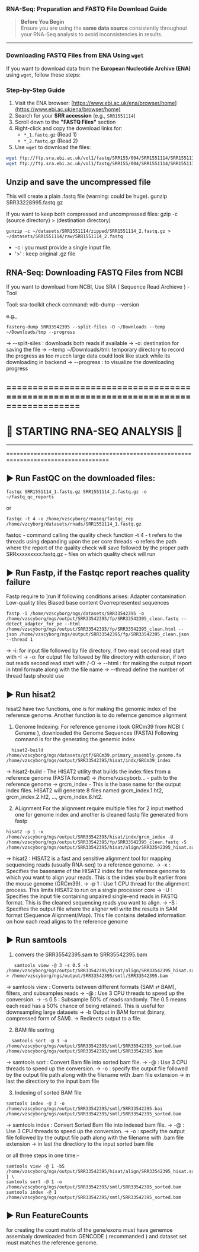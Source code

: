 ###  RNA-Seq: Preparation and FASTQ File Download Guide

> **Before You Begin**  
> Ensure you are using the **same data source** consistently throughout your RNA-Seq analysis to avoid inconsistencies in results.

---

###  Downloading FASTQ Files from ENA Using `wget`

If you want to download data from the **European Nucleotide Archive (ENA)** using `wget`, follow these steps:

###  Step-by-Step Guide

1. Visit the ENA browser: [https://www.ebi.ac.uk/ena/browser/home](https://www.ebi.ac.uk/ena/browser/home)
2. Search for your **SRR accession** (e.g., `SRR1551114`)
3. Scroll down to the **"FASTQ Files"** section
4. Right-click and copy the download links for:
   - `*_1.fastq.gz` (Read 1)
   - `*_2.fastq.gz` (Read 2)
5. Use `wget` to download the files:

```bash
wget ftp://ftp.sra.ebi.ac.uk/vol1/fastq/SRR155/004/SRR1551114/SRR1551114_1.fastq.gz
wget ftp://ftp.sra.ebi.ac.uk/vol1/fastq/SRR155/004/SRR1551114/SRR1551114_2.fastq.gz
```


Unzip and save the uncompressed file
-----------------------------------------
This will create a plain .fastq file (warning: could be huge).
gunzip SRR33228995.fastq.gz

If you want to keep both compressed and uncompressed files: gzip -c (source directory) > (destination directory)
```
gunzip -c ~/datasets/SRR1551114/zipped/SRR1551114_2.fastq.gz > ~/datasets/SRR1551114/raw/SRR1551114_2.fastq
```
- -c : you must provide a single input file.
- '>' : keep original .gz file



RNA-Seq: Downloading FASTQ Files from NCBI
------------------------------------------

If you want to download from NCBI, Use SRA ( Sequence Read Archieve ) -Tool

Tool: sra-toolkit
check command: vdb-dump --version

e.g., 
```
fasterq-dump SRR33542395 --split-files -O ~/Downloads --temp ~/Downloads/tmp --progress
```
-> --split-siles : downloads both reads if available
-> -o: destination for saving the file
-> --temp ~/Downloads/tml: temporary directory to record the progress as too mucch large data could look like stuck while its downloading in backend
-> --progress : to visualize the downloading progress




====================================================================================
------------------------------------------------------------------------------------
#   🧬 STARTING RNA-SEQ ANALYSIS 🧬                   
------------------------------------------------------------------------------------
====================================================================================

▶️ Run FastQC on the downloaded files:
--------------------------------------
```
fastqc SRR1551114_1.fastq.gz SRR1551114_2.fastq.gz -o ~/fastq_qc_reports
```
 or
 ```
fastqc -t 4 -o /home/vzscyborg/rnaseq/fastqc_rep /home/vzcyborg/datasets/rnads/SRR1551114_1.fastq.gz
```
fastqc - command calling the quality check function 
-t 4 - t refers to the threads using depanding upon the per core threads
-o refers the path where the report of the quality check will save followed by the proper path
SRRxxxxxxxxx.fastq.gz - files on which quality check will run



▶️ Run Fastp, if the Fastqc report reaches quality failure
----------------------------------------------------------
Fastp require to ]run if following conditions arises:
  Adapter contamination
  Low-quality tiles
  Biased base content
  Overrepresented sequences

```
fastp -i /home/vzscyborg/ngs/datasets/SRR33542395 -o /home/vzscyborg/ngs/output/SRR33542395/fp/SRR33542395_clean.fastq --detect_adapter_for_pe --html /home/vzscyborg/ngs/output/SRR33542395/fp/SRR33542395_clean.html --json /home/vzscyborg/ngs/output/SRR33542395/fp/SRR33542395_clean.json --thread 1
```
-> -i: for input file followed by file directory, if two read second read start with \-I <source directory>
-> -o: for output file followed by file directory with extension, if two out reads second read start with /-O <destination directory>
-> --html : for making the output report in html formate along with the file name
-> --thread define the number of thread fastp should use

▶️ Run hisat2
--------------
hisat2 have two functions, one is for making the genomic index of the reference genome.
Another function is to do refernce genomce alignment

1. Genome Indexing: 
 For reference genome i took GRCm39 from NCBI ( Genome ), downloaded the Genome Sequences (FASTA)
 Following comnand is for the generating the genemic index
```
  hisat2-build /home/vzscyborg/ngs/datasets/gtf/GRCm39.primary_assembly.genome.fa /home/vzscyborg/ngs/output/SRR33542395/hisat/indx/GRCm39_index
```
   -> hisat2-build - 	The HISAT2 utility that builds the index files from a reference genome (FASTA format)
   -> /home/vzscyborb... - path to the reference genome
   -> grcm_index - This is the base name for the output index files. HISAT2 will generate 8 files named grcm_index.1.ht2, grcm_index.2.ht2, ..., grcm_index.8.ht2.

2. ALignment 
 For the alignment require multiple files for 2 input method one for genome index and another is cleaned fastq file generated from fastp
```
hisat2 -p 1 -x /home/vzscyborg/ngs/output/SRR33542395/hisat/indx/grcm_index -U /home/vzscyborg/ngs/output/SRR33542395/fp/SRR33542395_clean.fastq -S /home/vzscyborg/ngs/output/SRR33542395/hisat/align/SRR33542395_hisat.sam
```
 -> hisat2 : HISAT2 is a fast and sensitive alignment tool for mapping sequencing reads (usually RNA-seq) to a reference genome.
 -> -x : Specifies the basename of the HISAT2 index for the reference genome to which you want to align your reads. This is the index you built earlier from the mouse genome (GRCm39).
 -> -p 1 : Use 1 CPU thread for the alignment process. This limits HISAT2 to run on a single processor core
 -> -U : Specifies the input file containing unpaired single-end reads in FASTQ format. This is the cleaned sequencing reads you want to align.
 -> -S : Specifies the output file where the aligner will write the results in SAM format (Sequence Alignment/Map). This file contains detailed information on how each read aligns to the reference genome

▶️ Run samtools
----------------
1. convers the SRR35542395.sam to SRR35542395.bam
```
   samtools view -@ 3 -s 0.5 -b /home/vzscyborg/ngs/output/SRR33542395/hisat/align/SRR33542395_hisat.sam > /home/vzscyborg/ngs/output/SRR33542395/smtl/SRR33542395.bam
```
 -> samtools view : Converts between different formats (SAM ⇄ BAM), filters, and subsamples reads
 -> -@ : 	Use 3 CPU threads to speed up the conversion.
 -> -s 0.5 : 	Subsample 50% of reads randomly. The 0.5 means each read has a 50% chance of being retained. This is useful for downsampling large datasets
 -> -b Output in BAM format (binary, compressed form of SAM).
 -> 	Redirects output to a file.

2. BAM file soritng
```
  samtools sort -@ 3 -o /home/vzscyborg/ngs/output/SRR33542395/smtl/SRR35542395_sorted.bam /home/vzscyborg/ngs/output/SRR33542395/smtl/SRR33542395.bam
```
   -> samtools sort : Convert Bam file into sorted bam file.
   -> -@ : Use 3 CPU threads to speed up the conversion.
   -> -o : specify the output file followed by the output file path along with the filename with .bam file extension
   -> in last the directiory to the input bam file

3. Indexing of sorted BAM file
```
samtools index -@ 3 -o /home/vzscyborg/ngs/output/SRR33542395/smtl/SRR33542395.bai /home/vzscyborg/ngs/output/SRR33542395/smtl/SRR33542395_sorted.bam
```
   -> samtools index : Convert Sorted  Bam file into indexed bam file.
   -> -@ : Use 3 CPU threads to speed up the conversion.
   -> -o : specify the output file followed by the output file path along with the filename with .bam file extension
   -> in last the directiory to the input sorted bam file


or all three steps in one time:-
```
samtools view -@ 1 -bS /home/vzscyborg/ngs/output/SRR33542395/hisat/align/SRR33542395_hisat.sam | \
samtools sort -@ 1 -o /home/vzscyborg/ngs/output/SRR33542395/smtl/SRR33542395_sorted.bam
samtools index -@ 1 /home/vzscyborg/ngs/output/SRR33542395/smtl/SRR33542395_sorted.bam
```

▶️ Run FeatureCounts
---------------------
for creating the count matrix of the gene/exons must have genemoe assembaly downloaded from GENCODE ( recommanded ) and dataset set must matches the reference genome.
